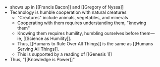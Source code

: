 - shows up in [[Francis Bacon]] and [[Gregory of Nyssa]]
- Technology is humble cooperation with natural creatures
    - "Creatures" include animals, vegetables, and minerals
    - Cooperating with them requires understanding them, "knowing them"
    - Knowing them requires humility, humbling ourselves before them—ie, [[Science as Humility]].
    - Thus, [[Humans to Rule Over All Things]] is the same as [[Humans Serving All Things]].
    - This is supported by a reading of [[Genesis 1]]
- Thus, "[[Knowledge is Power]]" 

